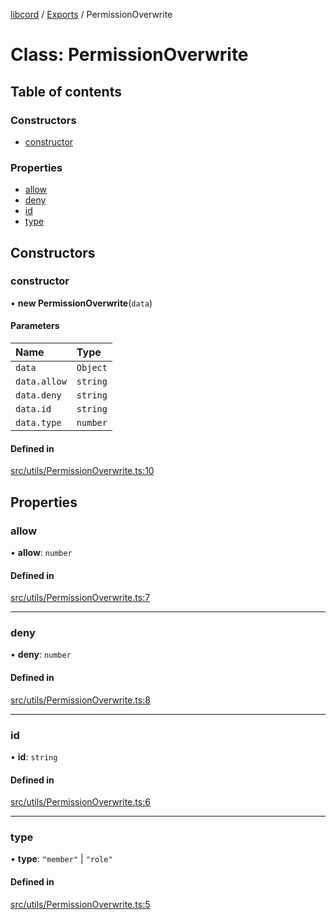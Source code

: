 [libcord](../README.md) / [Exports](../modules.md) / PermissionOverwrite

# Class: PermissionOverwrite

## Table of contents

### Constructors

- [constructor](PermissionOverwrite.md#constructor)

### Properties

- [allow](PermissionOverwrite.md#allow)
- [deny](PermissionOverwrite.md#deny)
- [id](PermissionOverwrite.md#id)
- [type](PermissionOverwrite.md#type)

## Constructors

### constructor

• **new PermissionOverwrite**(`data`)

#### Parameters

| Name | Type |
| :------ | :------ |
| `data` | `Object` |
| `data.allow` | `string` |
| `data.deny` | `string` |
| `data.id` | `string` |
| `data.type` | `number` |

#### Defined in

[src/utils/PermissionOverwrite.ts:10](https://github.com/Libcord/libcord/blob/f2b4cca/src/utils/PermissionOverwrite.ts#L10)

## Properties

### allow

• **allow**: `number`

#### Defined in

[src/utils/PermissionOverwrite.ts:7](https://github.com/Libcord/libcord/blob/f2b4cca/src/utils/PermissionOverwrite.ts#L7)

___

### deny

• **deny**: `number`

#### Defined in

[src/utils/PermissionOverwrite.ts:8](https://github.com/Libcord/libcord/blob/f2b4cca/src/utils/PermissionOverwrite.ts#L8)

___

### id

• **id**: `string`

#### Defined in

[src/utils/PermissionOverwrite.ts:6](https://github.com/Libcord/libcord/blob/f2b4cca/src/utils/PermissionOverwrite.ts#L6)

___

### type

• **type**: ``"member"`` \| ``"role"``

#### Defined in

[src/utils/PermissionOverwrite.ts:5](https://github.com/Libcord/libcord/blob/f2b4cca/src/utils/PermissionOverwrite.ts#L5)
